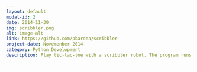 ```yaml
---
layout: default
modal-id: 2
date: 2014-11-30
img: scribbler.png
alt: image-alt
link: https://github.com/pbardea/scribbler
project-date: Novemenber 2014
category: Python Development
description: Play tic-tac-toe with a scribbler robot. The program runs on a scribbler robot and understands the user's voice commands to play a game of tic-tac-toe with the user. After understanding the user it draws the users moves, thinks of a move and then draws it's own move.

---
```

